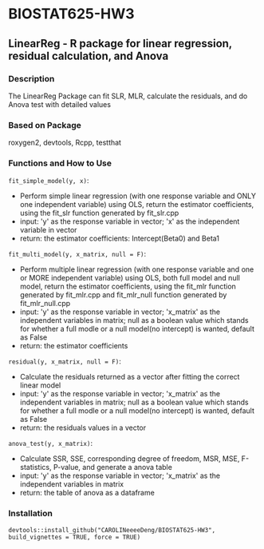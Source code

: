 # BIOSTAT625-HW3
## LinearReg - R package for linear regression, residual calculation, and Anova

### Description
The LinearReg Package can fit SLR, MLR, calculate the residuals, and do Anova test with detailed values


### Based on Package
roxygen2, devtools, Rcpp, testthat


### Functions and How to Use
```fit_simple_model(y, x)```: 
- Perform simple linear regression (with one response variable and ONLY one independent variable) using OLS, return the estimator coefficients, using the fit_slr function generated by fit_slr.cpp
- input: 'y' as the response variable in vector; 'x' as the independent variable in vector
- return: the estimator coefficients: Intercept(Beta0) and Beta1

```fit_multi_model(y, x_matrix, null = F)```: 
- Perform multiple linear regression (with one response variable and one or MORE independent variable) using OLS, both full model and null model, return the estimator coefficients, using the fit_mlr function generated by fit_mlr.cpp and fit_mlr_null function generated by fit_mlr_null.cpp
- input: 'y' as the response variable in vector; 'x_matrix' as the independent variables in matrix; null as a boolean value which stands for whether a full modle or a null model(no intercept) is wanted, default as False
- return: the estimator coefficients

```residual(y, x_matrix, null = F)```: 
- Calculate the residuals returned as a vector after fitting the correct linear model
- input: 'y' as the response variable in vector; 'x_matrix' as the independent variables in matrix; null as a boolean value which stands for whether a full modle or a null model(no intercept) is wanted, default as False
- return: the residuals values in a vector

```anova_test(y, x_matrix)```: 
- Calculate SSR, SSE, corresponding degree of freedom, MSR, MSE, F-statistics, P-value, and generate a anova table
- input: 'y' as the response variable in vector; 'x_matrix' as the independent variables in matrix
- return: the table of anova as a dataframe


### Installation
```devtools::install_github("CAROLINeeeeDeng/BIOSTAT625-HW3", build_vignettes = TRUE, force = TRUE)```
